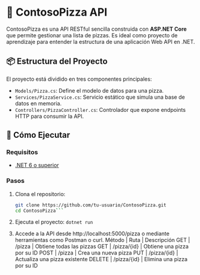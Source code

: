 ﻿# 🍕 ContosoPizza API

ContosoPizza es una API RESTful sencilla construida con **ASP.NET Core** que permite gestionar una lista de pizzas. Es ideal como proyecto de aprendizaje para entender la estructura de una aplicación Web API en .NET.

## 📦 Estructura del Proyecto

El proyecto está dividido en tres componentes principales:

- `Models/Pizza.cs`: Define el modelo de datos para una pizza.
- `Services/PizzaService.cs`: Servicio estático que simula una base de datos en memoria.
- `Controllers/PizzaController.cs`: Controlador que expone endpoints HTTP para consumir la API.

## 🚀 Cómo Ejecutar

### Requisitos

- [.NET 6 o superior](https://dotnet.microsoft.com/download)

### Pasos

1. Clona el repositorio:

   ```bash
   git clone https://github.com/tu-usuario/ContosoPizza.git
   cd ContosoPizza```
2. Ejecuta el proyecto:
   ```dotnet run```
1. Accede a la API desde http://localhost:5000/pizza o mediante herramientas como Postman o curl.
Método | Ruta | Descripción
GET | /pizza | Obtiene todas las pizzas
GET | /pizza/{id} | Obtiene una pizza por su ID
POST | /pizza | Crea una nueva pizza
PUT | /pizza/{id} | Actualiza una pizza existente
DELETE | /pizza/{id} | Elimina una pizza por su ID

